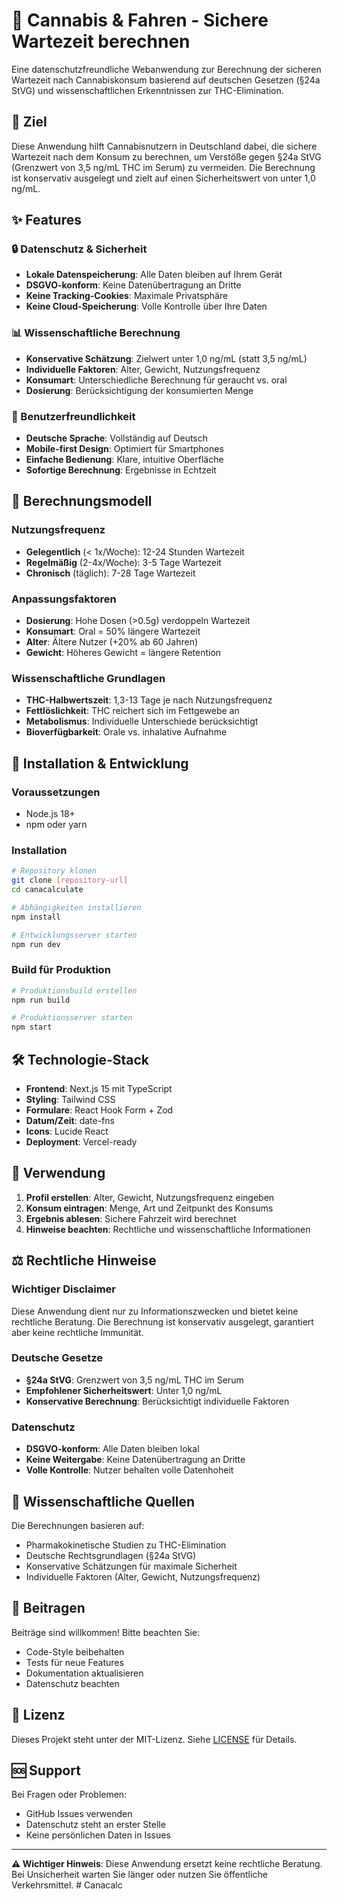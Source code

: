 # 🚗 Cannabis & Fahren - Sichere Wartezeit berechnen

Eine datenschutzfreundliche Webanwendung zur Berechnung der sicheren Wartezeit nach Cannabiskonsum basierend auf deutschen Gesetzen (§24a StVG) und wissenschaftlichen Erkenntnissen zur THC-Elimination.

## 🎯 Ziel

Diese Anwendung hilft Cannabisnutzern in Deutschland dabei, die sichere Wartezeit nach dem Konsum zu berechnen, um Verstöße gegen §24a StVG (Grenzwert von 3,5 ng/mL THC im Serum) zu vermeiden. Die Berechnung ist konservativ ausgelegt und zielt auf einen Sicherheitswert von unter 1,0 ng/mL.

## ✨ Features

### 🔒 Datenschutz & Sicherheit
- **Lokale Datenspeicherung**: Alle Daten bleiben auf Ihrem Gerät
- **DSGVO-konform**: Keine Datenübertragung an Dritte
- **Keine Tracking-Cookies**: Maximale Privatsphäre
- **Keine Cloud-Speicherung**: Volle Kontrolle über Ihre Daten

### 📊 Wissenschaftliche Berechnung
- **Konservative Schätzung**: Zielwert unter 1,0 ng/mL (statt 3,5 ng/mL)
- **Individuelle Faktoren**: Alter, Gewicht, Nutzungsfrequenz
- **Konsumart**: Unterschiedliche Berechnung für geraucht vs. oral
- **Dosierung**: Berücksichtigung der konsumierten Menge

### 🎨 Benutzerfreundlichkeit
- **Deutsche Sprache**: Vollständig auf Deutsch
- **Mobile-first Design**: Optimiert für Smartphones
- **Einfache Bedienung**: Klare, intuitive Oberfläche
- **Sofortige Berechnung**: Ergebnisse in Echtzeit

## 🧮 Berechnungsmodell

### Nutzungsfrequenz
- **Gelegentlich** (< 1x/Woche): 12-24 Stunden Wartezeit
- **Regelmäßig** (2-4x/Woche): 3-5 Tage Wartezeit  
- **Chronisch** (täglich): 7-28 Tage Wartezeit

### Anpassungsfaktoren
- **Dosierung**: Hohe Dosen (>0.5g) verdoppeln Wartezeit
- **Konsumart**: Oral = 50% längere Wartezeit
- **Alter**: Ältere Nutzer (+20% ab 60 Jahren)
- **Gewicht**: Höheres Gewicht = längere Retention

### Wissenschaftliche Grundlagen
- **THC-Halbwertszeit**: 1,3-13 Tage je nach Nutzungsfrequenz
- **Fettlöslichkeit**: THC reichert sich im Fettgewebe an
- **Metabolismus**: Individuelle Unterschiede berücksichtigt
- **Bioverfügbarkeit**: Orale vs. inhalative Aufnahme

## 🚀 Installation & Entwicklung

### Voraussetzungen
- Node.js 18+ 
- npm oder yarn

### Installation
```bash
# Repository klonen
git clone [repository-url]
cd canacalculate

# Abhängigkeiten installieren
npm install

# Entwicklungsserver starten
npm run dev
```

### Build für Produktion
```bash
# Produktionsbuild erstellen
npm run build

# Produktionsserver starten
npm start
```

## 🛠️ Technologie-Stack

- **Frontend**: Next.js 15 mit TypeScript
- **Styling**: Tailwind CSS
- **Formulare**: React Hook Form + Zod
- **Datum/Zeit**: date-fns
- **Icons**: Lucide React
- **Deployment**: Vercel-ready

## 📱 Verwendung

1. **Profil erstellen**: Alter, Gewicht, Nutzungsfrequenz eingeben
2. **Konsum eintragen**: Menge, Art und Zeitpunkt des Konsums
3. **Ergebnis ablesen**: Sichere Fahrzeit wird berechnet
4. **Hinweise beachten**: Rechtliche und wissenschaftliche Informationen

## ⚖️ Rechtliche Hinweise

### Wichtiger Disclaimer
Diese Anwendung dient nur zu Informationszwecken und bietet keine rechtliche Beratung. Die Berechnung ist konservativ ausgelegt, garantiert aber keine rechtliche Immunität.

### Deutsche Gesetze
- **§24a StVG**: Grenzwert von 3,5 ng/mL THC im Serum
- **Empfohlener Sicherheitswert**: Unter 1,0 ng/mL
- **Konservative Berechnung**: Berücksichtigt individuelle Faktoren

### Datenschutz
- **DSGVO-konform**: Alle Daten bleiben lokal
- **Keine Weitergabe**: Keine Datenübertragung an Dritte
- **Volle Kontrolle**: Nutzer behalten volle Datenhoheit

## 🔬 Wissenschaftliche Quellen

Die Berechnungen basieren auf:
- Pharmakokinetische Studien zu THC-Elimination
- Deutsche Rechtsgrundlagen (§24a StVG)
- Konservative Schätzungen für maximale Sicherheit
- Individuelle Faktoren (Alter, Gewicht, Nutzungsfrequenz)

## 🤝 Beitragen

Beiträge sind willkommen! Bitte beachten Sie:
- Code-Style beibehalten
- Tests für neue Features
- Dokumentation aktualisieren
- Datenschutz beachten

## 📄 Lizenz

Dieses Projekt steht unter der MIT-Lizenz. Siehe [LICENSE](LICENSE) für Details.

## 🆘 Support

Bei Fragen oder Problemen:
- GitHub Issues verwenden
- Datenschutz steht an erster Stelle
- Keine persönlichen Daten in Issues

---

**⚠️ Wichtiger Hinweis**: Diese Anwendung ersetzt keine rechtliche Beratung. Bei Unsicherheit warten Sie länger oder nutzen Sie öffentliche Verkehrsmittel.
#   C a n a c a l c  
 
